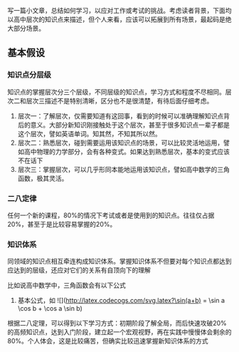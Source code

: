 写一篇小文章，总结如何学习，以应对工作或考试的挑战。考虑读者背景，下面均以高中层次的知识点来描述，但个人来看，应该可以拓展到所有场景，最起码是绝大部分场景。

## 基本假设
### 知识点分层级
知识点的掌握层次分三个层级，不同层级的知识点，学习方式和程度不尽相同。层次二和层次三描述不是特别清晰，区分也不是很清楚，有待后面仔细考虑。
  1. 层次一：了解层次，仅需要知道有这回事，看到的时候可以准确理解知识点背后的意义。大部分新知识刚接触处于这个层次，甚至于很多知识点一辈子都是这个层次，譬如英语单词。知其然，不知其所以然。  
  2. 层次二：熟悉层次，碰到需要运用该知识点的场景，可以比较灵活地运用，譬如高中物理的力学部分，会有各种变式。如果达到熟悉层次，基本的变式应该不在话下
  3. 层次三：掌握层次，可以几乎形同本能地运用该知识点，譬如高中数学的三角函数，极其灵活。
### 二八定律
任何一个新的课程，80%的情况下考试或者是使用到的知识点。往往仅占据20%，甚至于是比较容易掌握的20%。

### 知识体系
同领域的知识点相互牵连构成知识体系。掌握知识体系不但要对每个知识点都达到应达到的层级，还应对它们的关系有自顶向下的理解

比如说高中数学中，三角函数会有以下公式
1. 基本公式，如 ![](http://latex.codecogs.com/svg.latex?\sin(a+b) = \sin a \cos b + \cos a \sin b)

根据二八定理，可以得到以下学习方式：初期阶段了解全局，而后快速攻破20%的高频知识点，达到入门阶段，建立起一个宏观视野，再在实践中慢慢体会剩余的80%。个人体会，这是比较痛苦，但确实比较迅速掌握新知识体系的方式
